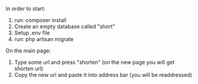 In order to start:

1. run: composer install
2. Create an empty database called "short"
3. Setup .env file
4. run: php artisan migrate

On the main page:

1. Type some url and press "shorten" (on the new page you will get shorten url)
2. Copy the new url and paste it into address bar (you will be readdressed)
